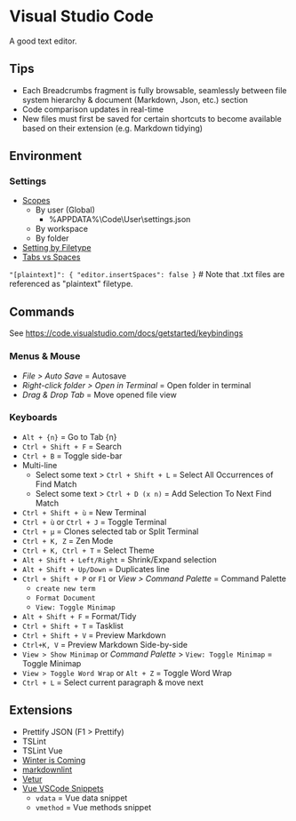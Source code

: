 # Visual Studio Code

A good text editor.

## Tips

* Each Breadcrumbs fragment is fully browsable, seamlessly between file system hierarchy & document (Markdown, Json, etc.) section
* Code comparison updates in real-time
* New files must first be saved for certain shortcuts to become available based on their extension (e.g. Markdown tidying)

## Environment

### Settings

* [Scopes](https://developer.hyvor.com/vscode-editing-settings-json)
  * By user (Global)
    * %APPDATA%\Code\User\settings.json
  * By workspace
  * By folder
* [Setting by Filetype](https://code.visualstudio.com/docs/getstarted/settings#_language-specific-editor-settings)
* [Tabs vs Spaces](https://stackoverflow.com/a/29972553)

`"[plaintext]": { "editor.insertSpaces": false }`   # Note that .txt files are referenced as "plaintext" filetype.

## Commands

See <https://code.visualstudio.com/docs/getstarted/keybindings>

### Menus & Mouse

* _File > Auto Save_ = Autosave
* _Right-click folder > Open in Terminal_ = Open folder in terminal
* _Drag & Drop Tab_ = Move opened file view

### Keyboards

* `Alt + {n}` = Go to Tab {n}
* `Ctrl + Shift + F` = Search
* `Ctrl + B` = Toggle side-bar
* Multi-line
  * Select some text > `Ctrl + Shift + L` = Select All Occurrences of Find Match
  * Select some text > `Ctrl + D (x n)` = Add Selection To Next Find Match
* `Ctrl + Shift + ù` = New Terminal
* `Ctrl + ù` or `Ctrl + J` = Toggle Terminal
* `Ctrl + µ` = Clones selected tab or Split Terminal
* `Ctrl + K, Z` = Zen Mode
* `Ctrl + K, Ctrl + T` = Select Theme
* `Alt + Shift + Left/Right` = Shrink/Expand selection
* `Alt + Shift + Up/Down` = Duplicates line
* `Ctrl + Shift + P` or `F1` or _View > Command Palette_ = Command Palette
  * `create new term`
  * `Format Document`
  * `View: Toggle Minimap`
* `Alt + Shift + F` = Format/Tidy
* `Ctrl + Shift + T` = Tasklist
* `Ctrl + Shift + V` = Preview Markdown
* `Ctrl+K, V` = Preview Markdown Side-by-side
* `View > Show Minimap` or _Command Palette_ > `View: Toggle Minimap` = Toggle Minimap
* `View > Toggle Word Wrap` or `Alt + Z` = Toggle Word Wrap
* `Ctrl + L` = Select current paragraph & move next

## Extensions

* Prettify JSON (F1 > Prettify)
* TSLint
* TSLint Vue
* [Winter is Coming](https://github.com/johnpapa/vscode-winteriscoming)
* [markdownlint](https://marketplace.visualstudio.com/items?itemName=DavidAnson.vscode-markdownlint)
* [Vetur](https://marketplace.visualstudio.com/items?itemName=octref.vetur)
* [Vue VSCode Snippets](https://marketplace.visualstudio.com/items?itemName=sdras.vue-vscode-snippets)
  * `vdata` = Vue data snippet
  * `vmethod` = Vue methods snippet
